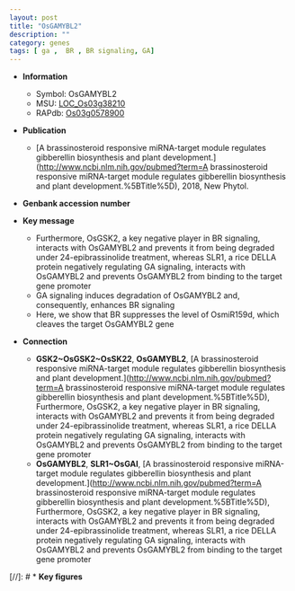 ```yaml
---
layout: post
title: "OsGAMYBL2"
description: ""
category: genes
tags: [ ga ,  BR , BR signaling, GA]
---
```


* **Information**  
    + Symbol: OsGAMYBL2  
    + MSU: [LOC_Os03g38210](http://rice.plantbiology.msu.edu/cgi-bin/ORF_infopage.cgi?orf=LOC_Os03g38210)  
    + RAPdb: [Os03g0578900](http://rapdb.dna.affrc.go.jp/viewer/gbrowse_details/irgsp1?name=Os03g0578900)  

* **Publication**  
    + [A brassinosteroid responsive miRNA-target module regulates gibberellin biosynthesis and plant development.](http://www.ncbi.nlm.nih.gov/pubmed?term=A brassinosteroid responsive miRNA-target module regulates gibberellin biosynthesis and plant development.%5BTitle%5D), 2018, New Phytol.

* **Genbank accession number**  

* **Key message**  
    + Furthermore, OsGSK2, a key negative player in BR signaling, interacts with OsGAMYBL2 and prevents it from being degraded under 24-epibrassinolide treatment, whereas SLR1, a rice DELLA protein negatively regulating GA signaling, interacts with OsGAMYBL2 and prevents OsGAMYBL2 from binding to the target gene promoter
    + GA signaling induces degradation of OsGAMYBL2 and, consequently, enhances BR signaling
    + Here, we show that BR suppresses the level of OsmiR159d, which cleaves the target OsGAMYBL2 gene

* **Connection**  
    + __GSK2~OsGSK2~OsSK22__, __OsGAMYBL2__, [A brassinosteroid responsive miRNA-target module regulates gibberellin biosynthesis and plant development.](http://www.ncbi.nlm.nih.gov/pubmed?term=A brassinosteroid responsive miRNA-target module regulates gibberellin biosynthesis and plant development.%5BTitle%5D),  Furthermore, OsGSK2, a key negative player in BR signaling, interacts with OsGAMYBL2 and prevents it from being degraded under 24-epibrassinolide treatment, whereas SLR1, a rice DELLA protein negatively regulating GA signaling, interacts with OsGAMYBL2 and prevents OsGAMYBL2 from binding to the target gene promoter
    + __OsGAMYBL2__, __SLR1~OsGAI__, [A brassinosteroid responsive miRNA-target module regulates gibberellin biosynthesis and plant development.](http://www.ncbi.nlm.nih.gov/pubmed?term=A brassinosteroid responsive miRNA-target module regulates gibberellin biosynthesis and plant development.%5BTitle%5D),  Furthermore, OsGSK2, a key negative player in BR signaling, interacts with OsGAMYBL2 and prevents it from being degraded under 24-epibrassinolide treatment, whereas SLR1, a rice DELLA protein negatively regulating GA signaling, interacts with OsGAMYBL2 and prevents OsGAMYBL2 from binding to the target gene promoter

[//]: # * **Key figures**  



